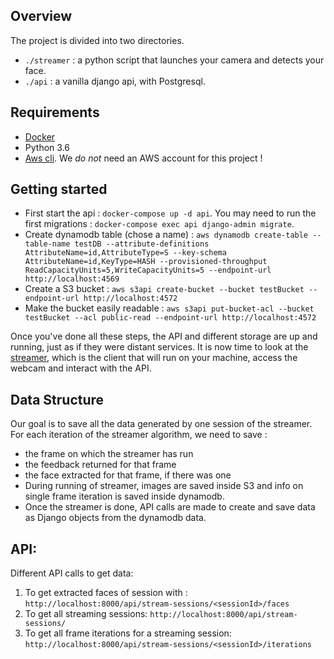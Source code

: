 ## Overview

The project is divided into two directories.

- `./streamer` : a python script that launches your camera and detects your face.
- `./api` : a vanilla django api, with Postgresql.

## Requirements

- [Docker](https://www.docker.com/get-started)
- Python 3.6
- [Aws cli](https://docs.aws.amazon.com/cli/latest/userguide/install-macos.html).
We *do not* need an AWS account for this project !

## Getting started

- First start the api : `docker-compose up -d api`. You may need to run the first migrations : `docker-compose exec api django-admin migrate`.
- Create dynamodb table (chose a name) : `aws dynamodb create-table --table-name testDB --attribute-definitions AttributeName=id,AttributeType=S --key-schema AttributeName=id,KeyType=HASH --provisioned-throughput ReadCapacityUnits=5,WriteCapacityUnits=5 --endpoint-url http://localhost:4569`
- Create a S3 bucket : `aws s3api create-bucket --bucket testBucket --endpoint-url http://localhost:4572`
- Make the bucket easily readable : `aws s3api put-bucket-acl --bucket testBucket --acl public-read --endpoint-url http://localhost:4572`

Once you've done all these steps, the API and different storage are up and running, just as if they were distant services. It is now time to look at the [streamer](./streamer/README.md), which is the client that will run on your machine, access the webcam and interact with the API.

## Data Structure

Our goal is to save all the data generated by one session of the streamer. For each iteration of the streamer algorithm, we need to save :
- the frame on which the streamer has run
- the feedback returned for that frame
- the face extracted for that frame, if there was one
- During running of streamer, images are saved inside S3 and info on single frame iteration is saved inside dynamodb.
- Once the streamer is done, API calls are made to create and save data as Django objects from the dynamodb data.

## API:
Different API calls to get data:
1. To get extracted faces of session with <sessionID>: `http://localhost:8000/api/stream-sessions/<sessionId>/faces`
2. To get all streaming sessions: `http://localhost:8000/api/stream-sessions/`
3. To get all frame iterations for a streaming session: `http://localhost:8000/api/stream-sessions/<sessionId>/iterations`
